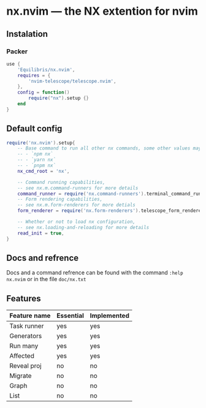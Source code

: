# nx.nvim &mdash; the NX extention for nvim

## Instalation

### Packer

```lua
use {
    'Equilibris/nx.nvim',
    requires = {
        'nvim-telescope/telescope.nvim',
    },
    config = function()
        require("nx").setup {}
    end
}
```

## Default config

```lua
require('nx.nvim').setup{
    -- Base command to run all other nx commands, some other values may be:
    -- - `npm nx`
    -- - `yarn nx`
    -- - `pnpm nx`
    nx_cmd_root = 'nx',

    -- Command running capabilities,
    -- see nx.m.command-runners for more details
    command_runner = require('nx.command-runners').terminal_command_runner(),
    -- Form rendering capabilities,
    -- see nx.m.form-renderers for more detials
    form_renderer = require('nx.form-renderers').telescope_form_renderer(),

    -- Whether or not to load nx configuration,
    -- see nx.loading-and-reloading for more details
    read_init = true,
}
```

## Docs and refrence

Docs and a command refrence can be found with the command `:help nx.nvim` or in the file `doc/nx.txt`

## Features

| Feature name | Essential | Implemented |
| ------------ | --------- | ----------- |
| Task runner  | yes       | yes         |
| Generators   | yes       | yes         |
| Run many     | yes       | yes         |
| Affected     | yes       | yes         |
| Reveal proj  | no        | no          |
| Migrate      | no        | no          |
| Graph        | no        | no          |
| List         | no        | no          |
